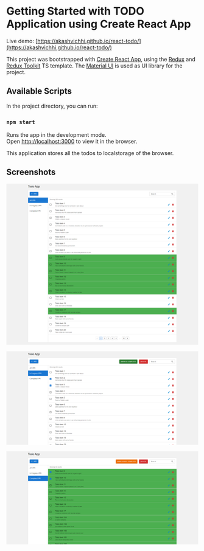 # Getting Started with TODO Application using Create React App

Live demo: [https://akashvichhi.github.io/react-todo/](https://akashvichhi.github.io/react-todo/)

This project was bootstrapped with [Create React App](https://github.com/facebook/create-react-app), using the [Redux](https://redux.js.org/) and [Redux Toolkit](https://redux-toolkit.js.org/) TS template. The [Material UI](https://mui.com/) is used as UI library for the project.

## Available Scripts

In the project directory, you can run:

### `npm start`

Runs the app in the development mode.\
Open [http://localhost:3000](http://localhost:3000) to view it in the browser.

This application stores all the todos to localstorage of the browser.

## Screenshots
![](/images/all.png)

![](/images/in-progress.png)

![](/images/completed.png)

